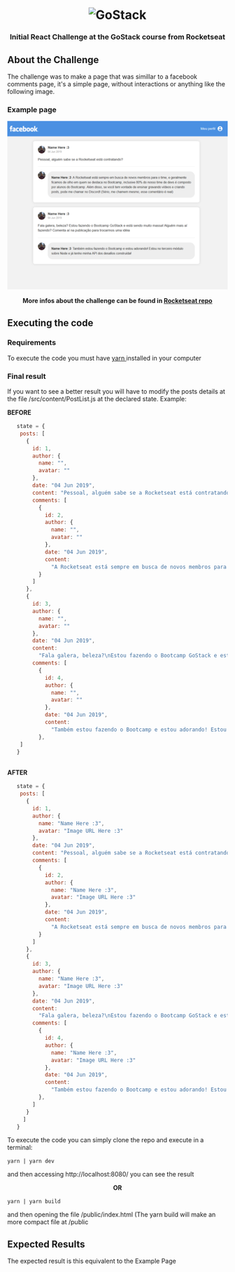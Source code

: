 <h1 align="center">
    <img alt="GoStack" src="https://rocketseat-cdn.s3-sa-east-1.amazonaws.com/bootcamp-header.png" width="200px" />
</h1>
<h3 align="center"> Initial React Challenge at the GoStack course from Rocketseat </h3>

## About the Challenge

The challenge was to make a page that was simillar to a facebook comments page, it's a simple page, without interactions or anything like the following image.

### Example page

![Page](index.png)

**<p align="center"> More infos about the challenge can be found in <a href="https://github.com/Rocketseat/bootcamp-gostack-desafio-04/edit/master/README.md">Rocketseat repo</a> </p>**

## Executing the code

### Requirements

<p> To execute the code you must have <a href="https://yarnpkg.com/"> yarn </a> installed in your computer </p>

### Final result

If you want to see a better result you will have to modify the posts details at the file /src/content/PostList.js at the declared state. Example:

**BEFORE**

```js
   state = {
    posts: [
      {
        id: 1,
        author: {
          name: "",
          avatar: ""
        },
        date: "04 Jun 2019",
        content: "Pessoal, alguém sabe se a Rocketseat está contratando?",
        comments: [
          {
            id: 2,
            author: {
              name: "",
              avatar: ""
            },
            date: "04 Jun 2019",
            content:
              "A Rocketseat está sempre em busca de novos membros para o time, e geralmente ficamos de olho em quem se destaca no Bootcamp, inclusive 80% do nosso time de devs é composto por alunos do Bootcamp. Além disso, se você tem vontade de ensinar gravando vídeos e criando posts, pode me chamar no Discord! (Sério, me chamem mesmo, esse comentário é real)"
          }
        ]
      },
      {
        id: 3,
        author: {
          name: "",
          avatar: ""
        },
        date: "04 Jun 2019",
        content:
          "Fala galera, beleza?\nEstou fazendo o Bootcamp GoStack e está sendo muito massa! Alguém mais aí fazendo? Comenta aí na publicação para trocarmos uma idéia",
        comments: [
          {
            id: 4,
            author: {
              name: "",
              avatar: ""
            },
            date: "04 Jun 2019",
            content:
              "Também estou fazendo o Bootcamp e estou adorando! Estou no terceiro módulo sobre Node e já tenho minha API dos desafios construída!"
          },
    ]
   }
 
```

**AFTER**
```js
   state = {
    posts: [
      {
        id: 1,
        author: {
          name: "Name Here :3",
          avatar: "Image URL Here :3"
        },
        date: "04 Jun 2019",
        content: "Pessoal, alguém sabe se a Rocketseat está contratando?",
        comments: [
          {
            id: 2,
            author: {
              name: "Name Here :3",
              avatar: "Image URL Here :3"
            },
            date: "04 Jun 2019",
            content:
              "A Rocketseat está sempre em busca de novos membros para o time, e geralmente ficamos de olho em quem se destaca no Bootcamp, inclusive 80% do nosso time de devs é composto por alunos do Bootcamp. Além disso, se você tem vontade de ensinar gravando vídeos e criando posts, pode me chamar no Discord! (Sério, me chamem mesmo, esse comentário é real)"
          }
        ]
      },
      {
        id: 3,
        author: {
          name: "Name Here :3",
          avatar: "Image URL Here :3"
        },
        date: "04 Jun 2019",
        content:
          "Fala galera, beleza?\nEstou fazendo o Bootcamp GoStack e está sendo muito massa! Alguém mais aí fazendo? Comenta aí na publicação para trocarmos uma idéia",
        comments: [
          {
            id: 4,
            author: {
              name: "Name Here :3",
              avatar: "Image URL Here :3"
            },
            date: "04 Jun 2019",
            content:
              "Também estou fazendo o Bootcamp e estou adorando! Estou no terceiro módulo sobre Node e já tenho minha API dos desafios construída!"
          },
        ]
      }
     ]
   }
```

To execute the code you can simply clone the repo and execute in a terminal:
 
 ```terminal
 yarn | yarn dev
 ```
 and then accessing http://localhost:8080/ you can see the result
 **<p align="center">OR</p>**
 
 ```terminal
 yarn | yarn build
 ```
and then opening the file /public/index.html (The yarn build will make an more compact file at /public

## Expected Results

The expected result is this equivalent to the Example Page
